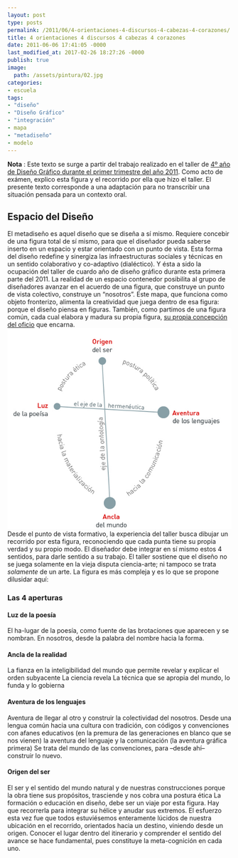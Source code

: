 ```yaml
---
layout: post
type: posts
permalink: /2011/06/4-orientaciones-4-discursos-4-cabezas-4-corazones/
title: 4 orientaciones 4 discursos 4 cabezas 4 corazones
date: 2011-06-06 17:41:05 -0000
last_modified_at: 2017-02-26 18:27:26 -0000
publish: true
image:
  path: /assets/pintura/02.jpg
categories:
- escuela
tags:
- "diseño"
- "Diseño Gráfico"
- "integración"
- mapa
- "metadiseño"
- modelo
---
```

**Nota** : Este texto se surge a partir del trabajo realizado en el taller de [4º año de Diseño Gráfico durante el primer trimestre del año 2011](http://wiki.ead.pucv.cl/index.php/4%C2%BA_DG_2011 "Documentación del taller en Casiopea"). Como acto de exámen, explico esta figura y el recorrido por ella que hizo el taller. El presente texto corresponde a una adaptación para no transcribir una situación pensada para un contexto oral.

## Espacio del Diseño

El metadiseño es aquel diseño que se diseña a sí mismo. Requiere concebir de una figura total de sí mismo, para que el diseñador pueda saberse inserto en un espacio y estar orientado con un punto de vista. Esta forma del diseño redefine y sinergiza las infraestructuras sociales y técnicas en un sentido colaborativo y co-adaptivo (dialéctico). Y ésta a sido la ocupación del taller de cuardo año de diseño gráfico durante esta primera parte del 2011. La realidad de un espacio contenedor posibilita al grupo de diseñadores avanzar en el acuerdo de una figura, que construye un punto de vista colectivo, construye un “nosotros”. Este mapa, que funciona como objeto fronterizo, alimenta la creatividad que juega dentro de esa figura: porque el diseño piensa en figuras. También, como partimos de una figura común, cada cual elabora y madura su propia figura, [su propia concepción del oficio](http://wiki.ead.pucv.cl/index.php/Modelos_Visuales_del_Dise%C3%B1o_%282011%29 "las figuras de todos") que encarna. [![](/assets/uploads/2011/06/mapa-cruz.jpg)](/assets/uploads/2011/06/mapa-cruz.jpg) Desde el punto de vista formativo, la experiencia del taller busca dibujar un recorrido por esta figura, reconociendo que cada punta tiene su propia verdad y su propio modo. El diseñador debe integrar en sí mismo estos 4 sentidos, para darle sentido a su trabajo. El taller sostiene que el diseño no se juega solamente en la vieja disputa ciencia-arte; ni tampoco se trata _solamente_ de un arte. La figura es más compleja y es lo que se propone dilusidar aquí:

### Las 4 aperturas

#### Luz de la poesía

El ha-lugar de la poesía, como fuente de las brotaciones que aparecen y se nombran. En nosotros, desde la palabra del nombre hacia la forma.

#### Ancla de la realidad

La fianza en la inteligibilidad del mundo que permite revelar y explicar el orden subyacente La ciencia revela La técnica que se apropia del mundo, lo funda y lo gobierna

#### Aventura de los lenguajes

Aventura de llegar al otro y construir la colectividad del nosotros. Desde una lengua común hacia una cultura con tradición, con códigos y convenciones con afanes educativos (en la premura de las generaciones en blanco que se nos vienen) la aventura del lenguaje y la comunicación (la aventura gráfica primera) Se trata del mundo de las convenciones, para –desde ahí– construir lo nuevo.

#### Origen del ser

El ser y el sentido del mundo natural y de nuestras construcciones porque la obra tiene sus propósitos, trasciende y nos cobra una postura ética La formación o educación en diseño, debe ser un viaje por esta figura. Hay que recorrerla para integrar su hélice y anudar sus extremos. El esfuerzo esta vez fue que todos estuviésemos enteramente lúcidos de nuestra ubicación en el recorrido, orientados hacia un destino, viniendo desde un origen. Conocer el lugar dentro del itinerario y comprender el sentido del avance se hace fundamental, pues constituye la meta-cognición en cada uno.

